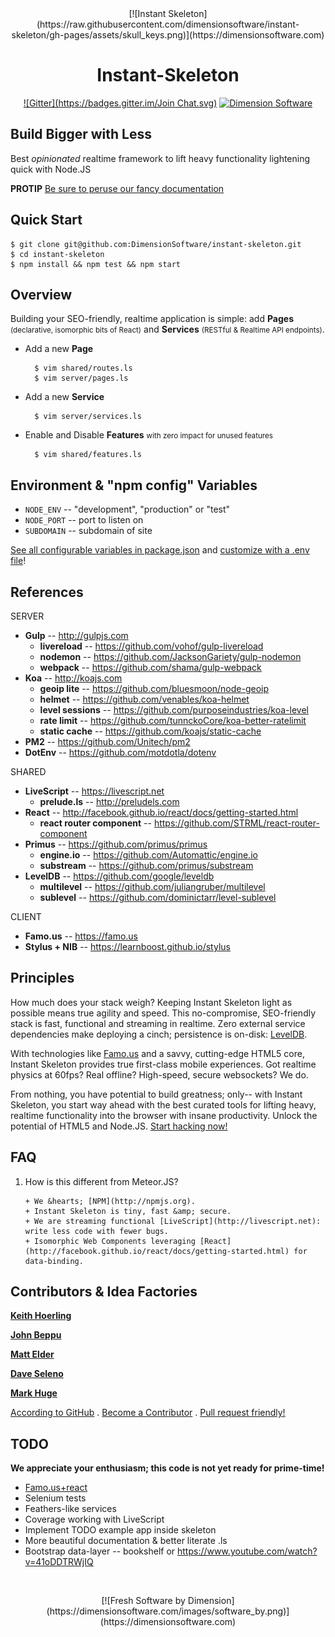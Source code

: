 <center>
[![Instant Skeleton](https://raw.githubusercontent.com/dimensionsoftware/instant-skeleton/gh-pages/assets/skull_keys.png)](https://dimensionsoftware.com)

Instant-Skeleton
================
[![Gitter](https://badges.gitter.im/Join
Chat.svg)](https://gitter.im/DimensionSoftware/instant-skeleton?utm_source=badge&utm_medium=badge&utm_campaign=pr-badge&utm_content=badge) [![Dimension Software](http://img.shields.io/badge/HTML-5-blue.svg?style=flat)](https://dimensionsoftware.com)
</center>

Build Bigger with Less
----------------------
Best _opinionated_ realtime framework to lift heavy functionality lightening quick with Node.JS

**PROTIP** [Be sure to peruse our fancy documentation](http://dimensionsoftware.github.io/instant-skeleton)

## Quick Start

    $ git clone git@github.com:DimensionSoftware/instant-skeleton.git
    $ cd instant-skeleton
    $ npm install && npm test && npm start

## Overview

Building your SEO-friendly, realtime application is simple: add **Pages** <small>(declarative, isomorphic bits of React)</small> and **Services** <small>(RESTful & Realtime API endpoints)</small>.

* Add a new **Page**

        $ vim shared/routes.ls
        $ vim server/pages.ls

* Add a new **Service**

        $ vim server/services.ls

* Enable and Disable **Features** <small>with zero impact for unused features</small>

        $ vim shared/features.ls

## Environment &amp; "npm config" Variables
* `NODE_ENV`  -- "development", "production" or "test"
* `NODE_PORT` -- port to listen on
* `SUBDOMAIN` -- subdomain of site

[See all configurable variables in package.json](https://github.com/DimensionSoftware/instant-skeleton/blob/master/package.json#L48-L91) and [customize with a .env file](https://github.com/motdotla/dotenv)!

## References

SERVER

* **Gulp** -- http://gulpjs.com
    * **livereload** -- https://github.com/vohof/gulp-livereload
    * **nodemon** --  https://github.com/JacksonGariety/gulp-nodemon
    * **webpack** -- https://github.com/shama/gulp-webpack
* **Koa** -- http://koajs.com
    * **geoip lite** -- https://github.com/bluesmoon/node-geoip
    * **helmet** -- https://github.com/venables/koa-helmet
    * **level sessions** -- https://github.com/purposeindustries/koa-level
    * **rate limit** -- https://github.com/tunnckoCore/koa-better-ratelimit
    * **static cache** -- https://github.com/koajs/static-cache
* **PM2** -- https://github.com/Unitech/pm2
* **DotEnv** -- https://github.com/motdotla/dotenv

SHARED

* **LiveScript** -- https://livescript.net
    * **prelude.ls** -- http://preludels.com
* **React** -- http://facebook.github.io/react/docs/getting-started.html
    * **react router component** -- https://github.com/STRML/react-router-component
* **Primus** -- https://github.com/primus/primus
    * **engine.io** -- https://github.com/Automattic/engine.io
    * **substream** -- https://github.com/primus/substream
* **LevelDB** -- https://github.com/google/leveldb
    * **multilevel** -- https://github.com/juliangruber/multilevel
    * **sublevel** -- https://github.com/dominictarr/level-sublevel

CLIENT

* **Famo.us** -- https://famo.us
* **Stylus + NIB** -- https://learnboost.github.io/stylus

## Principles

How much does your stack weigh?  Keeping Instant Skeleton light as possible means true agility and speed.  This
no-compromise, SEO-friendly stack is fast, functional and streaming in realtime.  Zero external service
dependencies make deploying a cinch; persistence is on-disk: [LevelDB](https://github.com/google/leveldb).

With technologies like [Famo.us](https://famou.us) and a savvy, cutting-edge HTML5 core, Instant Skeleton provides true
first-class mobile experiences.  Got realtime physics at 60fps?  Real offline?  High-speed, secure websockets?  We do.

From nothing, you have potential to build greatness; only-- with Instant Skeleton, you start way ahead with the best
curated tools for lifting heavy, realtime functionality into the browser with insane productivity.  Unlock the
potential of HTML5 and Node.JS.  [Start hacking now!](https://github.com/DimensionSoftware/instant-skeleton/fork)

## FAQ

1. How is this different from Meteor.JS?

       + We &hearts; [NPM](http://npmjs.org).
       + Instant Skeleton is tiny, fast &amp; secure.
       + We are streaming functional [LiveScript](http://livescript.net): write less code with fewer bugs.
       + Isomorphic Web Components leveraging [React](http://facebook.github.io/react/docs/getting-started.html) for data-binding.


## Contributors &amp; Idea Factories

[**Keith Hoerling**](https://github.com/khoerling)

[**John Beppu**](https://github.com/beppu)

[**Matt Elder**](https://github.com/dreamcodez)

[**Dave Seleno**](https://github.com/onelesd)

[**Mark Huge**](https://github.com/markhuge)


[According to GitHub](https://github.com/DimensionSoftware/instant-skeleton/graphs/contributors) . [Become a Contributor](https://github.com/DimensionSoftware/instant-skeleton/fork) .  [Pull request friendly!](https://github.com/DimensionSoftware/instant-skeleton/fork)

## TODO

**We appreciate your enthusiasm; this code is not yet ready for prime-time!**

* [Famo.us+react](https://github.com/Famous/famous-react/issues)
* Selenium tests
* Feathers-like services
* Coverage working with LiveScript
* Implement TODO example app inside skeleton
* More beautiful documentation &amp; better literate .ls
* Bootstrap data-layer -- bookshelf or https://www.youtube.com/watch?v=41oDDTRWjIQ

&nbsp;

<center>
[![Fresh Software by Dimension](https://dimensionsoftware.com/images/software_by.png)](https://dimensionsoftware.com)
</center>
